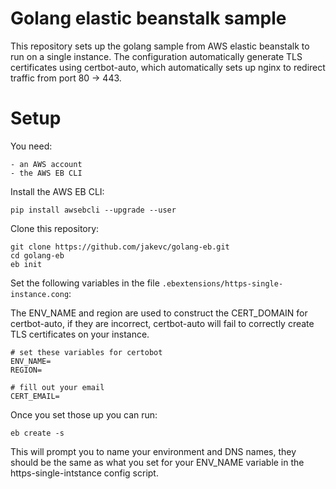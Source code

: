 # Golang elastic beanstalk sample

This repository sets up the golang sample from AWS elastic beanstalk to run on a single instance. The configuration automatically generate TLS certificates using certbot-auto, which automatically sets up nginx to redirect traffic from port 80 -> 443.


# Setup

You need:

    - an AWS account
    - the AWS EB CLI

Install the AWS EB CLI:

```
pip install awsebcli --upgrade --user
```

Clone this repository:

```
git clone https://github.com/jakevc/golang-eb.git 
cd golang-eb 
eb init
```

Set the following variables in the file `.ebextensions/https-single-instance.cong`:

The ENV_NAME and region are used to construct the CERT_DOMAIN for certbot-auto, if they are incorrect, certbot-auto will fail to correctly create TLS certificates on your instance.

```
# set these variables for certobot
ENV_NAME=
REGION=

# fill out your email
CERT_EMAIL=
``` 

Once you set those up you can run:

```
eb create -s
```

This will prompt you to name your environment and DNS names, they should be the same as what you set for your ENV_NAME variable in the https-single-intstance config script.